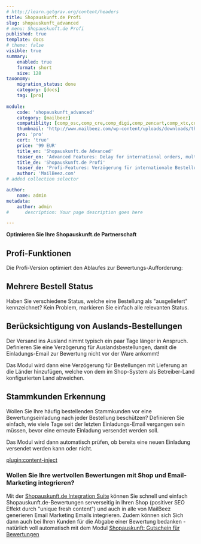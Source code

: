 ```yaml
---
# http://learn.getgrav.org/content/headers
title: Shopauskunft.de Profi
slug: shopauskunft_advanced
# menu: Shopauskunft.de Profi
published: true
template: docs
# theme: false
visible: true
summary:
    enabled: true
    format: short
    size: 128
taxonomy:
    migration_status: done
    category: [docs]
    tag: [pro]
    
module:
    code: 'shopauskunft_advanced'
    category: [mailbeez]
    compatiblity: [comp_osc,comp_cre,comp_digi,comp_zencart,comp_xtc,comp_xtcm2,comp_gambio]
    thumbnail: 'http://www.mailbeez.com/wp-content/uploads/downloads/thumbnails/2013/06/top_64.png'
    pro: 'pro'
    cert: 'true'
    price: '99 EUR'
    title_en: 'Shopauskunft.de Advanced'
    teaser_en: 'Advanced Features: Delay for international orders, multiple Order status, recognition of regular customers'
    title_de: 'Shopauskunft.de Profi'
    teaser_de: 'Profi-Features: Verzögerung für internationale Bestellungen, Stammkunden-Erkennung und mehr'
    author: 'MailBeez.com'    
# added collection selector

author:
    name: admin
metadata:
    author: admin
#      description: Your page description goes here

---
```


**Optimieren Sie Ihre Shopauskunft.de Partnerschaft**

## Profi-Funktionen

Die Profi-Version optimiert den Ablaufes zur Bewertungs-Aufforderung:

## Mehrere Bestell Status

Haben Sie verschiedene Status, welche eine Bestellung als "ausgeliefert" kennzeichnet? Kein Problem, markieren Sie einfach alle relevanten Status.

## Berücksichtigung von Auslands-Bestellungen

Der Versand ins Ausland nimmt typisch ein paar Tage länger in Anspruch. Definieren Sie eine Verzögerung für Auslandsbestellungen, damit die Einladungs-Email zur Bewertung nicht vor der Ware ankommt!

Das Modul wird dann eine Verzögerung für Bestellungen mit Lieferung an die Länder hinzufügen, welche von dem im Shop-System als Betreiber-Land konfigurierten Land abweichen.

## Stammkunden Erkennung

Wollen Sie Ihre häufig bestellenden Stammkunden vor eine Bewertungseinladung nach jeder Bestellung beschützen? Definieren Sie einfach, wie viele Tage seit der letzten Einladungs-Email vergangen sein müssen, bevor eine erneute Einladung versendet werden soll.

Das Modul wird dann automatisch prüfen, ob bereits eine neuen Einladung versendet werden kann oder nicht.

[plugin:content-inject](/content_blocks/pro_responsive_template)


### Wollen Sie Ihre wertvollen Bewertungen mit Shop und Email-Marketing integrieren?

Mit der [Shopauskunft.de Integration Suite](/dokumentation/configbeez/config_shopauskunft_rss_importer/) können Sie schnell und einfach Shopauskunft.de-Bewertungen serverseitig in Ihren Shop (positiver SEO Effekt durch "unique fresh content") und auch in alle von MailBeez generieren Email Marketing Emails integrieren. Zudem können sich Sich dann auch bei Ihren Kunden für die Abgabe einer Bewertung bedanken - natürlich voll automatisch mit dem Modul [Shopauskunft: Gutschein für Bewertungen](/dokumentation/mailbeez/coupon_review_shopauskunft/)
